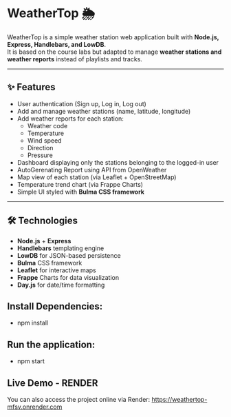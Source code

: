 # WeatherTop 🌦️

WeatherTop is a simple weather station web application built with **Node.js, Express, Handlebars, and LowDB**.  
It is based on the course labs but adapted to manage **weather stations and weather reports** instead of playlists and tracks.

---

## ✨ Features

- User authentication (Sign up, Log in, Log out)
- Add and manage weather stations (name, latitude, longitude)
- Add weather reports for each station:
  - Weather code
  - Temperature
  - Wind speed
  - Direction
  - Pressure
- Dashboard displaying only the stations belonging to the logged-in user
- AutoGerenating Report using API from OpenWeather
- Map view of each station (via Leaflet + OpenStreetMap)
- Temperature trend chart (via Frappe Charts)
- Simple UI styled with **Bulma CSS framework**

---

## 🛠️ Technologies

- **Node.js** + **Express**
- **Handlebars** templating engine
- **LowDB** for JSON-based persistence
- **Bulma** CSS framework
- **Leaflet** for interactive maps
- **Frappe** Charts for data visualization
- **Day.js** for date/time formatting

## Install Dependencies:

- npm install

## Run the application:

- npm start

## Live Demo - RENDER

You can also access the project online via Render:
https://weathertop-mfsv.onrender.com
